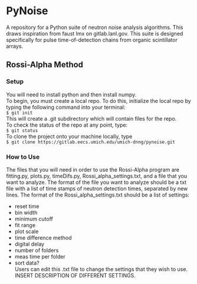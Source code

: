 # PyNoise

A repository for a Python suite of neutron noise analysis algorithms. This draws inspiration from faust lmx on gitlab.lanl.gov. This suite is designed specifically for pulse time-of-detection chains from organic scintillator arrays.

## Rossi-Alpha Method

### Setup
You will need to install python and then install numpy.   
To begin, you must create a local repo. To do this, initialize the local repo by typing the following command into your terminal:   
```$ git init```   
This will create a .git subdirectory which will contain files for the repo.   
To check the status of the repo at any point, type:    
```$ git status```   
To clone the project onto your machine locally, type   
```$ git clone https://gitlab.eecs.umich.edu/umich-dnng/pynoise.git```


### How to Use
The files that you will need in order to use the Rossi-Alpha program are fitting.py, plots.py, timeDifs.py, Rossi_alpha_settings.txt, and a file that you want to analyze. The format of the file you want to analyze should be a txt file with a list of time stamps of neutron detection times, separated by new lines. The format of the Rossi_alpha_settings.txt should be a list of settings:
* reset time   
* bin width   
* minimum cutoff   
* fit range   
* plot scale   
* time difference method   
* digital delay   
* number of folders   
* meas time per folder 
* sort data?  
Users can edit this .txt file to change the settings that they wish to use.
INSERT DESCRIPTION OF DIFFERENT SETTINGS. 


